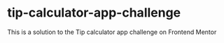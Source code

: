 # tip-calculator-app-challenge
This is a solution to the Tip calculator app challenge on Frontend Mentor
